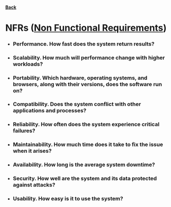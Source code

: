 #### [Back](./README.md)

# NFRs ([Non Functional Requirements](https://www.altexsoft.com/blog/non-functional-requirements/))

* ### **Performance.** How fast does the system return results?

* ### **Scalability.** How much will performance change with higher workloads?

* ### **Portability.** Which hardware, operating systems, and browsers, along with their versions, does the software run on?

* ### **Compatibility.** Does the system conflict with other applications and processes?

* ### **Reliability.** How often does the system experience critical failures?

* ### **Maintainability.**  How much time does it take to fix the issue when it arises?

* ### **Availability.** How long is the average system downtime?

* ### **Security.** How well are the system and its data protected against attacks?

* ### **Usability.** How easy is it to use the system?

